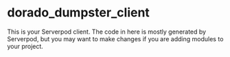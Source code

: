 # dorado_dumpster_client

This is your Serverpod client. The code in here is mostly generated by
Serverpod, but you may want to make changes if you are adding modules to your
project.
